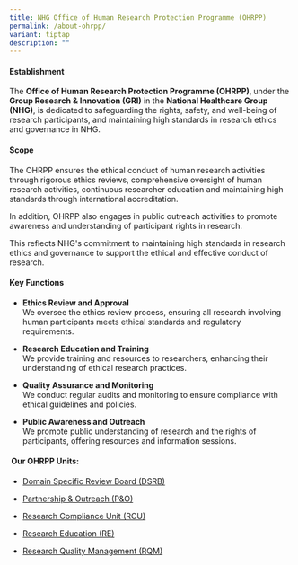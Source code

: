 ```yaml
---
title: NHG Office of Human Research Protection Programme (OHRPP)
permalink: /about-ohrpp/
variant: tiptap
description: ""
---
```

<h4><strong>Establishment</strong></h4>
<p>The <strong>Office of Human Research Protection Programme (OHRPP)</strong>,<strong> </strong>under
the <strong>Group Research &amp; Innovation (GRI)</strong> in the <strong>National Healthcare Group (NHG)</strong>,
is dedicated to safeguarding the rights, safety, and well-being of research
participants, and maintaining high standards in research ethics and governance
in NHG.</p>
<p></p>
<h4><strong>Scope</strong></h4>
<p>The OHRPP ensures the ethical conduct of human research activities through
rigorous ethics reviews, comprehensive oversight of human research activities,
continuous researcher education and maintaining high standards through
international accreditation.</p>
<p>In addition, OHRPP also engages in public outreach activities to promote
awareness and understanding of participant rights in research.</p>
<p>This reflects NHG's commitment to maintaining high standards in research
ethics and governance to support the ethical and effective conduct of research.</p>
<p></p>
<h4><strong>Key Functions</strong></h4>
<ul data-tight="true" class="tight">
<li>
<p><strong>Ethics Review and Approval</strong>
<br>We oversee the ethics review process, ensuring all research involving
human participants meets ethical standards and regulatory requirements.</p>
</li>
<li>
<p><strong>Research Education and Training</strong>
<br>We provide training and resources to researchers, enhancing their understanding
of ethical research practices.</p>
</li>
<li>
<p><strong>Quality Assurance and Monitoring</strong>
<br>We conduct regular audits and monitoring to ensure compliance with ethical
guidelines and policies.</p>
</li>
<li>
<p><strong>Public Awareness and Outreach</strong>
<br>We promote public understanding of research and the rights of participants,
offering resources and information sessions.</p>
</li>
</ul>
<h4>&nbsp;<strong>Our OHRPP Units:</strong></h4>
<ul data-tight="true" class="tight">
<li>
<p><a href="/dsrb/" rel="noopener nofollow" target="_blank">Domain Specific Review Board (DSRB)</a>
</p>
</li>
<li>
<p><a href="/po/" rel="noopener nofollow" target="_blank">Partnership &amp; Outreach (P&amp;O)</a>
</p>
</li>
<li>
<p><a href="/rcu/" rel="noopener nofollow" target="_blank">Research Compliance Unit (RCU)</a>
</p>
</li>
<li>
<p><a href="/re/" rel="noopener nofollow" target="_blank">Research Education (RE)</a>
</p>
</li>
<li>
<p><a href="/rqm/" rel="noopener nofollow" target="_blank">Research Quality Management (RQM)</a>
</p>
</li>
</ul>
<p></p>
<h4></h4>
<p></p>